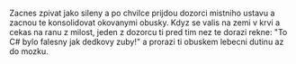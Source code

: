Zacnes zpivat jako sileny a po chvilce prijdou dozorci mistniho ustavu a zacnou te konsolidovat okovanymi obusky. Kdyz se valis na zemi v krvi a cekas na ranu z milost, jeden z dozorcu ti pred tim nez te dorazi rekne: "To C# bylo falesny jak dedkovy zuby!" a prorazi ti obuskem lebecni dutinu az do mozku.